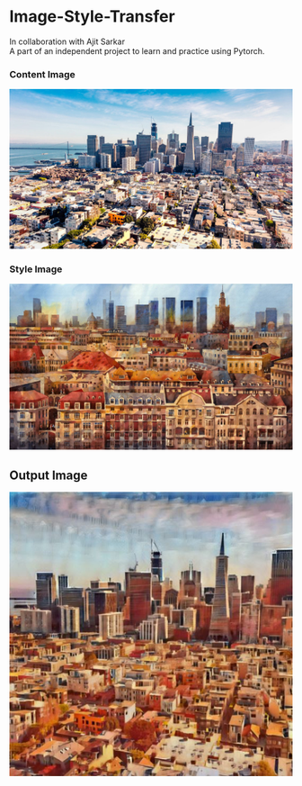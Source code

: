 # Image-Style-Transfer<br /> 
In collaboration with Ajit Sarkar <br />
A part of an independent project to learn and practice using Pytorch.


### Content Image
![alt text](Content_Image.jpg)

### Style Image
![alt text](Style_Image.jpg)

## Output Image
![alt text](Output_Image.JPG)
